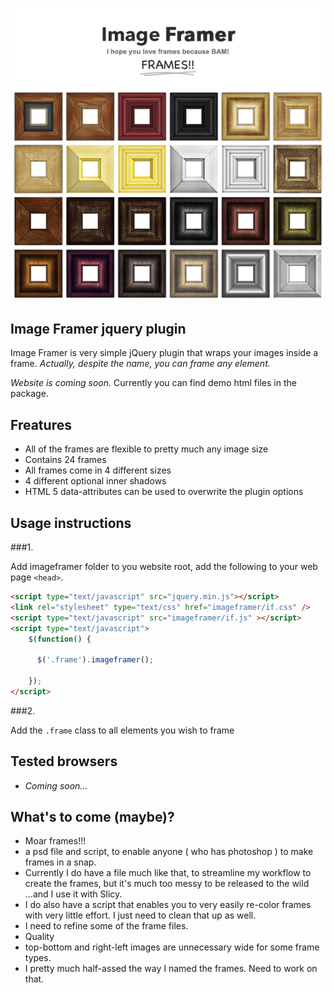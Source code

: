 ![Image Framer](Image-Framer.jpg)

## Image Framer jquery plugin

Image Framer is very simple jQuery plugin that wraps your images inside a frame. _Actually, despite the name, you can frame any element._


_Website is coming soon._ Currently you can find demo html files in the package.

## Freatures

* All of the frames are flexible to pretty much any image size
* Contains 24 frames
* All frames come in 4 different sizes
* 4 different optional inner shadows
* HTML 5 data-attributes can be used to overwrite the plugin options

## Usage instructions

###1.

Add imageframer folder to you website root, add the following to your web page `<head>`.

```HTML
<script type="text/javascript" src="jquery.min.js"></script>
<link rel="stylesheet" type="text/css" href="imageframer/if.css" />
<script type="text/javascript" src="imageframer/if.js" ></script>
<script type="text/javascript">
    $(function() {

      $('.frame').imageframer();

    });
</script>
```

###2.

Add the `.frame` class to all elements you wish to frame


## Tested browsers

* _Coming soon..._

## What's to come (maybe)?

* Moar frames!!!
* a psd file and script, to enable anyone ( who has photoshop ) to make frames in a snap.
 * Currently I do have a file much like that, to streamline my workflow to create the frames, but it's much too messy to be released to the wild ...and I use it with Slicy.
* I do also have a script that enables you to very easily re-color frames with very little effort. I just need to clean that up as well.
* I need to refine some of the frame files.
 * Quality
 * top-bottom and right-left images are unnecessary wide for some frame types.
 * I pretty much half-assed the way I named the frames. Need to work on that.
